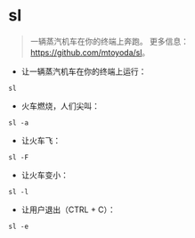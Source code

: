# sl

> 一辆蒸汽机车在你的终端上奔跑。
> 更多信息：<https://github.com/mtoyoda/sl>。

- 让一辆蒸汽机车在你的终端上运行：

`sl`

- 火车燃烧，人们尖叫：

`sl -a`

- 让火车飞：

`sl -F`

- 让火车变小：

`sl -l`

- 让用户退出（CTRL + C）：

`sl -e`